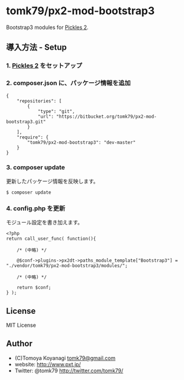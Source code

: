 tomk79/px2-mod-bootstrap3
=========

Bootstrap3 modules for [Pickles 2](http://pickles2.pxt.jp/).



## 導入方法 - Setup

### 1. [Pickles 2](http://pickles2.pxt.jp/) をセットアップ

### 2. composer.json に、パッケージ情報を追加

```
{
    "repositories": [
        {
            "type": "git",
            "url": "https://bitbucket.org/tomk79/px2-mod-bootstrap3.git"
        }
    ],
    "require": {
        "tomk79/px2-mod-bootstrap3": "dev-master"
    }
}
```

### 3. composer update

更新したパッケージ情報を反映します。

```
$ composer update
```

### 4. config.php を更新

モジュール設定を書き加えます。

```
<?php
return call_user_func( function(){

	/* (中略) */

	@$conf->plugins->px2dt->paths_module_template["Bootstrap3"] = "./vendor/tomk79/px2-mod-bootstrap3/modules/";

	/* (中略) */

	return $conf;
} );
```

## License

MIT License


## Author

- (C)Tomoya Koyanagi <tomk79@gmail.com>
- website: <http://www.pxt.jp/>
- Twitter: @tomk79 <http://twitter.com/tomk79/>


